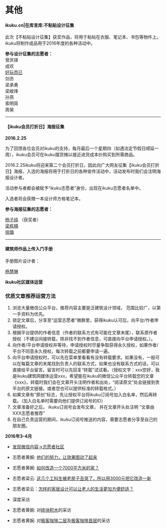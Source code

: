# 其他



#### ikuku.cn|在库言库:不粘贴设计征集  
此次【不粘贴设计征集】获奖作品，将用于粘帖在衣服、笔记本、书包等物件上。ikuku将制作成品用于2016年度的各种活动中。  

**参与设计征集的志愿者：**  
曾庆铎  
成欢  
[好玩而已](http://www.ikuku.cn/user/7839)    
剑丞  
梁承勇  
梁峻烽  
孙燕  
索明简  
周昊  

_______

#### 【ikuku会员打折日】海报征集 
 
**2016.2.25**   

为了回馈各位会员对ikuku的支持，每月最后一个星期四（如遇法定节假日顺延一周），ikuku会员可在ikuku摆货摊以接近进货成本价购买到所需商品。  

2016.2.25ikuku将迎来第二个会员打折日，因此向广大网友征集【ikuku会员打折日】海报，入选的海报将用于打折日的各种宣传活动中，活动发布时我们会注明海报设计者。  

活动参与者都会被赋予“ikuku志愿者”身份，出现在ikuku志愿者名单中。  

入选者将会获赠一本设计师方格笔记本。  

**参与海报征集的志愿者：**  

[杨子纯](http://www.ikuku.cn/user/36574)  （获奖者）  
[梁栋楠](http://www.ikuku.cn/user/14962)  
[徐璐](http://www.ikuku.cn/user/36781)  

_______  

#### 建筑师作品上传入门手册  

手册图片设计者：  

[杨慧琳](http://www.ikuku.cn/user/17143)  


**ikuku社区媒体运营**  


### 优质文章推荐运营方法  
1. 浏览大量微信公众平台，推荐内容主要是泛建筑设计领域， 范围比较广，以第一手资料为优先。  
2. 锁定文章后，分享至“运营志愿者”微群里，获得ikuku认可后，向平台/作者申请授权。  
3. 根据平台提供的作者信息（作者的联系方式有可能在文章末尾），联系原作者授权（不建议间接转载，除非找不到作者信息，可直接向平台申请授权。）。  
4. 向作者/平台申请授权并等待，申请授权时尽量争取获得永久授权，如果作者/平台不同意永久授权，每次转载之前都要申请一遍。  
5. 向平台申请授权时，可以先在菜单里看看有没有转载要求。如果没有，一般可以在每篇文章的末尾找到负责人的联系方式，如果也没有联系方式的话，可以直接给平台留言。留言时可以先回复“转载”试试看。（授权文字：xxx您好，我是ikuku建筑网媒体运营xxx，希望能在ikuku的微信公众平台转载您的文章《xxx》，转载时我们会在文章开头注明作者和出处，“阅读原文”处会链接到贵平台的原文链接。或者您也可以提供标准的转载格式。）  
6. 如果文章有“原创”标志，先让授权平台将ikuku订阅号加入白名单，然后再转载。（加入白名单时需要向他们提供订阅号的ID）  
7. 文章准备好之后， ikuku订阅号会发布文章， 并在文章开头处注明 “文章由XXX志愿者推荐”  
8. 在自己负责运营的期间，ikuku订阅号推送的内容，需要志愿者分享至自己的朋友圈。 

 

**2016年3-4月** 
* [发现微信内容->志愿者社区](http://mp.weixin.qq.com/mp/homepage?__biz=MzAwNzAwOTMxNg==&hid=1&sn=05580d8e9371f3ba40056f50fa5cefca#wechat_redirecthttp://mp.weixin.qq.com/mp/homepage?__biz=MzAwNzAwOTMxNg==&hid=1&sn=05580d8e9371f3ba40056f50fa5cefca#wechat_redirect)
 * 志愿者黄婉: [他们的努力，让效果图动了起来](http://mp.weixin.qq.com/s?__biz=MzAwNzAwOTMxNg==&mid=403678205&idx=2&sn=1c47f13164b50f3b655a728c10c80ac3&scene=19#wechat_redirect)
 * 志愿者黄婉: [如何改造一个7000平方米的家？](http://mp.weixin.qq.com/s?__biz=MzAwNzAwOTMxNg==&mid=403643490&idx=1&sn=6af5e3bb7f300a30d81df1bb5853fdc8&scene=19#wechat_redirect)
 * 志愿者梁云: [这几个工科生被老房子丑哭了，所以用3000元把它改造一新](http://mp.weixin.qq.com/s?__biz=MzAwNzAwOTMxNg==&mid=403580037&idx=1&sn=52da1dae50e6aeb95eff638bf4e3fefd&scene=19#wechat_redirect)
 * 志愿者梁云：[怎样的家居设计可以让老人的生活更加方便舒适？](http://mp.weixin.qq.com/s?__biz=MzAwNzAwOTMxNg==&mid=2651433183&idx=1&sn=eff1f0c4ece59239449b6577d949c052&scene=19#wechat_redirect)

* 深度采访  
 * 志愿者黄婉: 对[砖块积木](http://www.ikuku.cn/activity/xiangrangnindezuopindaizhuonindeqianmingchuanbianzhongguoma_zhuankuaijimubaozhuangshejidasai)的采访
 * 志愿者黄婉: 对[极客咖啡二层](http://www.ikuku.cn/project/jikekafeiyigeyoujikezizuzhiziyunyingdeshequ)及[极客咖啡首层](http://www.ikuku.cn/post/102454)的采访  


